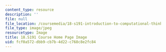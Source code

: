 ```yaml
---
content_type: resource
description: ''
file: null
file_location: /coursemedia/18-s191-introduction-to-computational-thinking-fall-2020/fcf0a572dbb9cb7b4d22c768c8e2fc84_18-S191f20.jpg
file_type: image/jpeg
resourcetype: Image
title: 18.S191 Course Home Page Image
uid: fcf0a572-dbb9-cb7b-4d22-c768c8e2fc84
---
```

